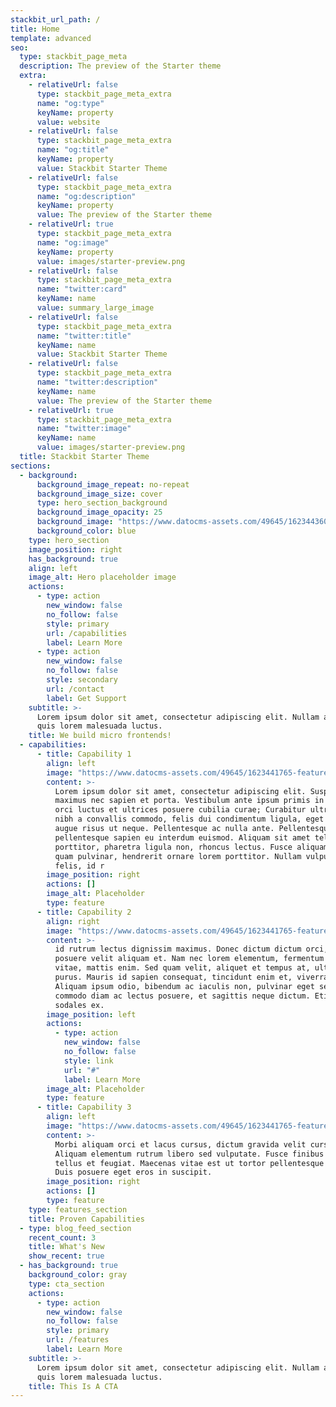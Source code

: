 ```yaml
---
stackbit_url_path: /
title: Home
template: advanced
seo:
  type: stackbit_page_meta
  description: The preview of the Starter theme
  extra:
    - relativeUrl: false
      type: stackbit_page_meta_extra
      name: "og:type"
      keyName: property
      value: website
    - relativeUrl: false
      type: stackbit_page_meta_extra
      name: "og:title"
      keyName: property
      value: Stackbit Starter Theme
    - relativeUrl: false
      type: stackbit_page_meta_extra
      name: "og:description"
      keyName: property
      value: The preview of the Starter theme
    - relativeUrl: true
      type: stackbit_page_meta_extra
      name: "og:image"
      keyName: property
      value: images/starter-preview.png
    - relativeUrl: false
      type: stackbit_page_meta_extra
      name: "twitter:card"
      keyName: name
      value: summary_large_image
    - relativeUrl: false
      type: stackbit_page_meta_extra
      name: "twitter:title"
      keyName: name
      value: Stackbit Starter Theme
    - relativeUrl: false
      type: stackbit_page_meta_extra
      name: "twitter:description"
      keyName: name
      value: The preview of the Starter theme
    - relativeUrl: true
      type: stackbit_page_meta_extra
      name: "twitter:image"
      keyName: name
      value: images/starter-preview.png
  title: Stackbit Starter Theme
sections:
  - background:
      background_image_repeat: no-repeat
      background_image_size: cover
      type: hero_section_background
      background_image_opacity: 25
      background_image: "https://www.datocms-assets.com/49645/1623443608-cover.jpg"
      background_color: blue
    type: hero_section
    image_position: right
    has_background: true
    align: left
    image_alt: Hero placeholder image
    actions:
      - type: action
        new_window: false
        no_follow: false
        style: primary
        url: /capabilities
        label: Learn More
      - type: action
        new_window: false
        no_follow: false
        style: secondary
        url: /contact
        label: Get Support
    subtitle: >-
      Lorem ipsum dolor sit amet, consectetur adipiscing elit. Nullam a metus
      quis lorem malesuada luctus.
    title: We build micro frontends!
  - capabilities:
      - title: Capability 1
        align: left
        image: "https://www.datocms-assets.com/49645/1623441765-feature.svg"
        content: >-
          Lorem ipsum dolor sit amet, consectetur adipiscing elit. Suspendisse
          maximus nec sapien et porta. Vestibulum ante ipsum primis in faucibus
          orci luctus et ultrices posuere cubilia curae; Curabitur ultrices,
          nibh a convallis commodo, felis dui condimentum ligula, eget laoreet
          augue risus ut neque. Pellentesque ac nulla ante. Pellentesque
          pellentesque sapien eu interdum euismod. Aliquam sit amet tellus
          porttitor, pharetra ligula non, rhoncus lectus. Fusce aliquam arcu a
          quam pulvinar, hendrerit ornare lorem porttitor. Nullam vulputate mi
          felis, id r
        image_position: right
        actions: []
        image_alt: Placeholder
        type: feature
      - title: Capability 2
        align: right
        image: "https://www.datocms-assets.com/49645/1623441765-feature.svg"
        content: >-
          id rutrum lectus dignissim maximus. Donec dictum dictum orci, sit amet
          posuere velit aliquam et. Nam nec lorem elementum, fermentum nulla
          vitae, mattis enim. Sed quam velit, aliquet et tempus at, ultrices et
          purus. Mauris id sapien consequat, tincidunt enim et, viverra est.
          Aliquam ipsum odio, bibendum ac iaculis non, pulvinar eget sem. Sed
          commodo diam ac lectus posuere, et sagittis neque dictum. Etiam eu
          sodales ex.
        image_position: left
        actions:
          - type: action
            new_window: false
            no_follow: false
            style: link
            url: "#"
            label: Learn More
        image_alt: Placeholder
        type: feature
      - title: Capability 3
        align: left
        image: "https://www.datocms-assets.com/49645/1623441765-feature.svg"
        content: >-
          Morbi aliquam orci et lacus cursus, dictum gravida velit cursus.
          Aliquam elementum rutrum libero sed vulputate. Fusce finibus vel
          tellus et feugiat. Maecenas vitae est ut tortor pellentesque mollis.
          Duis posuere eget eros in suscipit.
        image_position: right
        actions: []
        type: feature
    type: features_section
    title: Proven Capabilities
  - type: blog_feed_section
    recent_count: 3
    title: What's New
    show_recent: true
  - has_background: true
    background_color: gray
    type: cta_section
    actions:
      - type: action
        new_window: false
        no_follow: false
        style: primary
        url: /features
        label: Learn More
    subtitle: >-
      Lorem ipsum dolor sit amet, consectetur adipiscing elit. Nullam a metus
      quis lorem malesuada luctus.
    title: This Is A CTA
---
```

